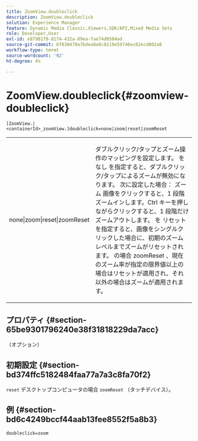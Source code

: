 ```yaml
---
title: ZoomView.doubleclick
description: ZoomView.doubleclick
solution: Experience Manager
feature: Dynamic Media Classic,Viewers,SDK/API,Mixed Media Sets
role: Developer,User
exl-id: e87981f8-8174-432a-89ea-fae74d0584ad
source-git-commit: 6f838470a7bdea8e8c0219e59746ec82ecd802a8
workflow-type: tm+mt
source-wordcount: '92'
ht-degree: 4%

---
```


# ZoomView.doubleclick{#zoomview-doubleclick}

`[ZoomView.|<containerId>_zoomView.]doubleclick=none|zoom|reset|zoomReset`

<table id="table_E314540D347D47699C04EB80D20C0721"> 
 <tbody> 
  <tr> 
   <td colname="col1"> <p> <span class="codeph"> none|zoom|reset|zoomReset </span> </p> </td> 
   <td colname="col2"> <p> ダブルクリック/タップとズーム操作のマッピングを設定します。 を <span class="codeph"> なし </span> を指定すると、ダブルクリック/タップによるズームが無効になります。 次に設定した場合： <span class="codeph"> ズーム </span> 画像をクリックすると、1 段階ズームインします。Ctrl キーを押しながらクリックすると、1 段階だけズームアウトします。 を <span class="codeph"> リセット </span> を指定すると、画像をシングルクリックした場合に、初期のズームレベルまでズームがリセットされます。 の場合 <span class="codeph"> zoomReset </span>、現在のズーム率が指定の限界値以上の場合はリセットが適用され、それ以外の場合はズームが適用されます。 </p> </td> 
  </tr> 
 </tbody> 
</table>

## プロパティ {#section-65be9301796240e38f31818229da7acc}

（オプション）

## 初期設定 {#section-bd374ffc5182484faa77a7a3c8fa70f2}

`reset` デスクトップコンピュータの場合 `zoomReset` （タッチデバイス）。

## 例 {#section-bd6c4249bccf44aab13fee8552f5a8b3}

`doubleclick=zoom`
